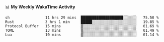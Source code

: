 <!--
**stamp711/stamp711** is a ✨ _special_ ✨ repository because its `README.md` (this file) appears on your GitHub profile.

Here are some ideas to get you started:

- 🔭 I’m currently working on ...
- 🌱 I’m currently learning ...
- 👯 I’m looking to collaborate on ...
- 🤔 I’m looking for help with ...
- 💬 Ask me about ...
- 📫 How to reach me: ...
- 😄 Pronouns: ...
- ⚡ Fun fact: ...
-->

📊 **My Weekly WakaTime Activity**

<!--START_SECTION:waka-->

```text
sh                11 hrs 29 mins  ███████████████████░░░░░░   75.50 %
Rust              3 hrs 1 min     █████░░░░░░░░░░░░░░░░░░░░   19.85 %
Protocol Buffer   15 mins         ▒░░░░░░░░░░░░░░░░░░░░░░░░   01.69 %
TOML              13 mins         ▒░░░░░░░░░░░░░░░░░░░░░░░░   01.49 %
Lua               10 mins         ▒░░░░░░░░░░░░░░░░░░░░░░░░   01.14 %
```

<!--END_SECTION:waka-->
